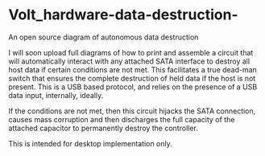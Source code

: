 # Volt_hardware-data-destruction-
An open source diagram of autonomous data destruction

I will soon upload full diagrams of how to print and assemble a circuit that will automatically interact with any attached SATA interface to destroy all host data if certain conditions are not met. 
This facilitates a true dead-man switch that ensures the complete destruction of held data if the host is not present. 
This is a USB based protocol, and relies on the presence of a USB data input, internally, ideally. 

If the conditions are not met, then this circuit hijacks the SATA connection, causes mass corruption and then discharges the full capacity of the attached capacitor to permanently destroy the controller. 

This is intended for desktop implementation only. 
